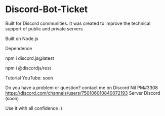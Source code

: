 # Discord-Bot-Ticket
Built for Discord communities. It was created to improve the technical support of public and private servers


Built on Node.js

Dependence

npm i discord.js@latest

npm i @discordjs/rest


Tutorial YouTube: soon

Do you have a problem or question?
contact me on Discord
Nil PM#3308
https://discord.com/channels/users/750106010840072193
Server Discord (soon)

Use it with all confidence :)
